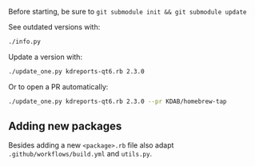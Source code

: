 Before starting, be sure to `git submodule init && git submodule update`

See outdated versions with:

```bash
./info.py
```

Update a version with:

```bash
./update_one.py kdreports-qt6.rb 2.3.0
```

Or to open a PR automatically:

```bash
./update_one.py kdreports-qt6.rb 2.3.0 --pr KDAB/homebrew-tap
```

## Adding new packages

Besides adding a new `<package>.rb` file also adapt `.github/workflows/build.yml` and `utils.py`.
